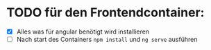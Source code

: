 # TODO für den Frontendcontainer:
- [x] Alles was für angular benötigt wird installieren
- [ ] Nach start des Containers `npm install` und `ng serve` ausführen